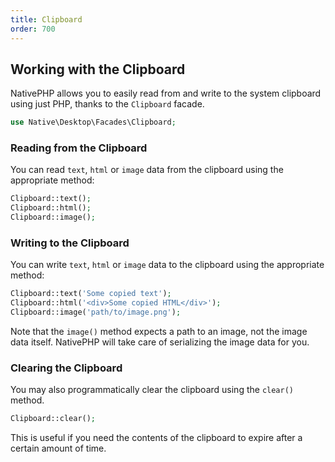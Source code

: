 ```yaml
---
title: Clipboard
order: 700
---
```


## Working with the Clipboard

NativePHP allows you to easily read from and write to the system clipboard using just PHP, thanks to the `Clipboard`
facade.

```php
use Native\Desktop\Facades\Clipboard;
```

### Reading from the Clipboard

You can read `text`, `html` or `image` data from the clipboard using the appropriate method:

```php
Clipboard::text();
Clipboard::html();
Clipboard::image();
```

### Writing to the Clipboard

You can write `text`, `html` or `image` data to the clipboard using the appropriate method:

```php
Clipboard::text('Some copied text');
Clipboard::html('<div>Some copied HTML</div>');
Clipboard::image('path/to/image.png');
```

Note that the `image()` method expects a path to an image, not the image data itself. NativePHP will take care of
serializing the image data for you.

### Clearing the Clipboard

You may also programmatically clear the clipboard using the `clear()` method.

```php
Clipboard::clear();
```

This is useful if you need the contents of the clipboard to expire after a certain amount of time.
